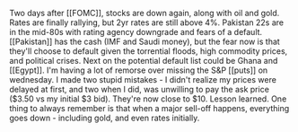 Two days after [[FOMC]], stocks are down again, along with oil and gold. Rates are finally rallying, but 2yr rates are still above 4%. Pakistan 22s are in the mid-80s with rating agency downgrade and fears of a default. [[Pakistan]] has the cash (IMF and Saudi money), but the fear now is that they'll choose to default given the torrential floods, high commodity prices, and political crises. Next on the potential default list could be Ghana and [[Egypt]]. I'm having a lot of remorse over missing the S&P [[puts]] on wednesday. I made two stupid mistakes - I didn't realize my prices were delayed at first, and two when I did, was unwilling to pay the ask price ($3.50 vs my initial $3 bid). They're now close to $10. Lesson learned. One thing to always remember is that when a major sell-off happens, everything goes down - including gold, and even rates initially. 